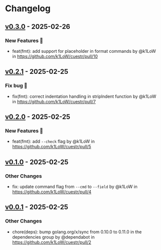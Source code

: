 # Changelog

## [v0.3.0](https://github.com/k1LoW/cuestr/compare/v0.2.1...v0.3.0) - 2025-02-26
### New Features 🎉
- feat(fmt): add support for placeholder in format commands by @k1LoW in https://github.com/k1LoW/cuestr/pull/10

## [v0.2.1](https://github.com/k1LoW/cuestr/compare/v0.2.0...v0.2.1) - 2025-02-25
### Fix bug 🐛
- fix(fmt): correct indentation handling in stripIndent function by @k1LoW in https://github.com/k1LoW/cuestr/pull/7

## [v0.2.0](https://github.com/k1LoW/cuestr/compare/v0.1.0...v0.2.0) - 2025-02-25
### New Features 🎉
- feat(fmt): add `--check` flag by @k1LoW in https://github.com/k1LoW/cuestr/pull/5

## [v0.1.0](https://github.com/k1LoW/cuestr/compare/v0.0.1...v0.1.0) - 2025-02-25
### Other Changes
- fix: update command flag from `--cmd` to `--field` by @k1LoW in https://github.com/k1LoW/cuestr/pull/4

## [v0.0.1](https://github.com/k1LoW/cuestr/commits/v0.0.1) - 2025-02-25
### Other Changes
- chore(deps): bump golang.org/x/sync from 0.10.0 to 0.11.0 in the dependencies group by @dependabot in https://github.com/k1LoW/cuestr/pull/2
